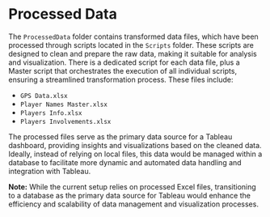 # Processed Data

The `ProcessedData` folder contains transformed data files, which have been processed through scripts located in the `Scripts` folder. These scripts are designed to clean and prepare the raw data, making it suitable for analysis and visualization. There is a dedicated script for each data file, plus a Master script that orchestrates the execution of all individual scripts, ensuring a streamlined transformation process.
These files include:
- `GPS Data.xlsx`
- `Player Names Master.xlsx`
- `Players Info.xlsx`
- `Players Involvements.xlsx`

The processed files serve as the primary data source for a Tableau dashboard, providing insights and visualizations based on the cleaned data. Ideally, instead of relying on local files, this data would be managed within a database to facilitate more dynamic and automated data handling and integration with Tableau.

**Note:** While the current setup relies on processed Excel files, transitioning to a database as the primary data source for Tableau would enhance the efficiency and scalability of data management and visualization processes.
